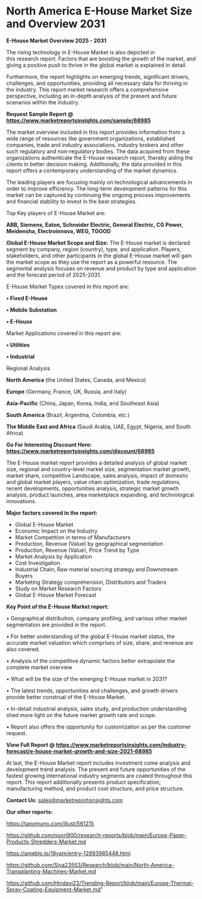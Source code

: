 # North America E-House Market Size and Overview 2031

<Strong> E-House Market Overview 2025 - 2031</strong>

The rising technology in E-House Market is also depicted in this research report. Factors that are boosting the growth of the market, and giving a positive push to thrive in the global market is explained in detail.

Furthermore, the report highlights on emerging trends, significant drivers, challenges, and opportunities, providing all necessary data for thriving in the industry. This report market research offers a comprehensive perspective, including an in-depth analysis of the present and future scenarios within the industry.

<strong>Request Sample Report @ <a href=https://www.marketreportsinsights.com/sample/68985>https://www.marketreportsinsights.com/sample/68985</a></strong>

The market overview included in this report provides information from a wide range of resources like government organizations, established companies, trade and industry associations, industry brokers and other such regulatory and non-regulatory bodies. The data acquired from these organizations authenticate the E-House research report, thereby aiding the clients in better decision making. Additionally, the data provided in this report offers a contemporary understanding of the market dynamics.

The leading players are focusing mainly on technological advancements in order to improve efficiency. The long-term development patterns for this market can be captured by continuing the ongoing process improvements and financial stability to invest in the best strategies.

Top Key players of E-House Market are:

<strong>ABB, Siemens, Eaton, Schneider Electric, General Electric, CG Power, Meidensha, Electroinnova, WEG, TGOOD</strong>

<strong><b>Global E-House Market Scope and Size:</b></strong>
The E-House market is declared segment by company, region (country), type, and application. Players, stakeholders, and other participants in the global E-House market will gain the market scope as they use the report as a powerful resource. The segmental analysis focuses on revenue and product by type and application and the forecast period of 2025-2031.

E-House Market Types covered in this report are:

<strong>• Fixed E-House

• Mobile Substation

• E-House</strong>

Market Applications covered in this report are:

<strong>• Utilities

• Industrial</strong> 

Regional Analysis

<strong>North America</strong> (the United States, Canada, and Mexico)

<strong>Europe</strong> (Germany, France, UK, Russia, and Italy)

<strong>Asia-Pacific</strong> (China, Japan, Korea, India, and Southeast Asia)

<strong>South America</strong> (Brazil, Argentina, Colombia, etc.)

<strong>The Middle East and Africa</strong> (Saudi Arabia, UAE, Egypt, Nigeria, and South Africa)

<strong>Go For Interesting Discount Here: <a href=https://www.marketreportsinsights.com/discount/68985>https://www.marketreportsinsights.com/discount/68985</a></strong>

The E-House market report provides a detailed analysis of global market size, regional and country-level market size, segmentation market growth, market share, competitive Landscape, sales analysis, impact of domestic and global market players, value chain optimization, trade regulations, recent developments, opportunities analysis, strategic market growth analysis, product launches, area marketplace expanding, and technological innovations.

<strong><b>Major factors covered in the report:</b></strong>
<ul>
  <li>Global E-House Market </li>
  <li>Economic Impact on the Industry</li>
  <li>Market Competition in terms of Manufacturers</li>
  <li>Production, Revenue (Value) by geographical segmentation</li>
  <li>Production, Revenue (Value), Price Trend by Type</li>
  <li>Market Analysis by Application</li>
  <li>Cost Investigation</li>
  <li>Industrial Chain, Raw material sourcing strategy and Downstream Buyers</li>
  <li>Marketing Strategy comprehension, Distributors and Traders</li>
  <li>Study on Market Research Factors</li>
  <li>Global E-House Market Forecast</li>
</ul>

<strong><b>Key Point of the E-House Market report:</b></strong>

• Geographical distribution, company profiling, and various other market segmentation are provided in the report.

• For better understanding of the global E-House market status, the accurate market valuation which comprises of size, share, and revenue are also covered.

• Analysis of the competitive dynamic factors better extrapolate the complete market overview

• What will be the size of the emerging E-House market in 2031?

• The latest trends, opportunities and challenges, and growth drivers provide better construal of the E-House Market.

• In-detail industrial analysis, sales study, and production understanding shed more light on the future market growth rate and scope.

• Report also offers the opportunity for customization as per the customer request.

<strong><b>View Full Report @ <a href=https://www.marketreportsinsights.com/industry-forecast/e-house-market-growth-and-size-2021-68985>https://www.marketreportsinsights.com/industry-forecast/e-house-market-growth-and-size-2021-68985</a></b></strong>


At last, the E-House Market report includes investment come analysis and development trend analysis. The present and future opportunities of the fastest growing international industry segments are coated throughout this report. This report additionally presents product specification, manufacturing method, and product cost structure, and price structure.

<strong>Contact Us:</strong>
sales@marketreportsinsights.com

<strong>Our other reports:</strong>

<a href=https://tanomuno.com/illust/561215>https://tanomuno.com/illust/561215</a>

<a href=https://github.com/noori900/research-reports/blob/main/Europe-Paper-Products-Shredders-Market.md>https://github.com/noori900/research-reports/blob/main/Europe-Paper-Products-Shredders-Market.md</a>

<a href=https://ameblo.jp/18yam/entry-12893985448.html>https://ameblo.jp/18yam/entry-12893985448.html</a>

<a href=https://github.com/Siya23553/Research/blob/main/North-America-Transplanting-Machines-Market.md>https://github.com/Siya23553/Research/blob/main/North-America-Transplanting-Machines-Market.md</a>

<a href=https://github.com/Hindavi23/Trending-Report/blob/main/Europe-Thermal-Spray-Coating-Equipment-Market.md>https://github.com/Hindavi23/Trending-Report/blob/main/Europe-Thermal-Spray-Coating-Equipment-Market.md</a>"
